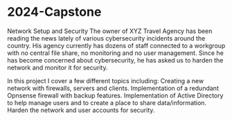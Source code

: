 # 2024-Capstone
Network Setup and Security
The owner of XYZ Travel Agency has been reading the news lately of various cybersecurity incidents around the country. His agency currently has dozens of staff connected to a workgroup with no central file share, no monitoring and no user management. Since he has become concerned about cybersecurity, he has asked us to harden the network and monitor it for security. 

In this project I cover a few different topics including:
Creating a new network with firewalls, servers and clients.
Implementation of a redundant Opnsense firewall with backup features. 
Implementation of Active Directory to help manage users and to create a place to share data/information. 
Harden the network and user accounts for security. 


